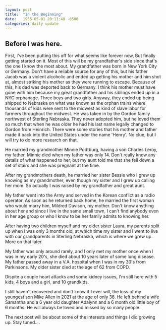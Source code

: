 ```yaml
---
layout: post
title:  "In the Beginning"
date:   1956-05-01 20:11:40 -0500
categories: daily update
---
```


## Before I was here.
First, I've been putting this off for what seems like forever now, But finally getting started on it.
Most of this will be my grandfather's side since that's the one I know the most about.
My grandfather was born in New York City or Germany. Don't have a reliable source for any of this, but his father Jacob was a violent alcoholic and ended up getting his mother and him shot at, almost striking his mother as they were running to escape. Because of this, his dad was deported back to Germany. I think his mother must have gone with him because my great grandfather and his siblings ended up in a NYC orphanage. Three boys and two girls.
Anyway, they ended up being shipped to Nebraska on what was known as the orphan trains where thousands of kids were sent to the midwest as kind of slave labor for farmers throughout the midwest. He was taken in by the Gordon family northwest of Sterling Nebraska. They never adopted him, but he loved them so much that when he was older he had his last name legally changed to Gordon from Heinrich.
There were some stories that his mother and father made it back into the United States under the name 'Henry'. No clue, but I will try to do more research on that. 


He married my grandmother Minnie Podtburg, having a son Charles Leroy, my father. Minnie died when my father was only 14. Don't really know any details of what happened to her, but my aunt told me that she fell down a set of stairs and she was pregnant at the time.

After my grandmothers death, he married her sister Bessie who I grew up knowing as my grandmother, even though my sister and I grew up calling her mom. So actually I was raised by my grandfather and great aunt.

My father went into the Army and served in the Korean conflict as a radio operator. As soon as he returned back home, he married the first woman who would marry him, Mildred Davison, my mother. Don't know anything about her and since I live in the same small town, I can't find anybody even in her age group or who I know to be her family admits to knowing her.

After having two children myself and my older sister Laura, my parents split up when I was only 3 months old, at which time my sister and I went to live with our grandparents in Sterling Nebraska, which is where we grew up. More on that later.

My father was only around rarely, and I only met my mother once when I was in my early 20's, she died about 10 years later of some lung disease. My father passed away in a V.A. hospital when I was in my 30's from Parkinsons. My older sister died at the age of 62 from COPD.

Dispite a couple heart attacks and some kidney issues, I'm still here with 5 kids, 4 boys and a girl, and 10 grandkids.  

I still haven't recovered and don't know if I ever will, the loss of my youngest son Mike Allen in 2021 at the age of only 38. He left behind a wife Samantha and a 6 year old daughter Adalynn and a 6 month old little boy of 6 months. He will always be loved and missed by so many people.

The next post will be about some of the interests and things I did growing up. Stay tuned....